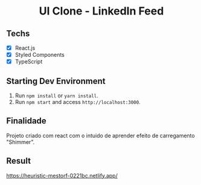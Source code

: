<h1 align="center">
UI Clone - LinkedIn Feed
</h1>

## Techs

- [x] React.js
- [x] Styled Components
- [x] TypeScript

## Starting Dev Environment

1. Run `npm install` or `yarn install`.<br />
2. Run `npm start` and access `http://localhost:3000`.<br />

## Finalidade

Projeto criado com react com o intuido de aprender efeito de carregamento "Shimmer".

## Result

https://heuristic-mestorf-0221bc.netlify.app/
